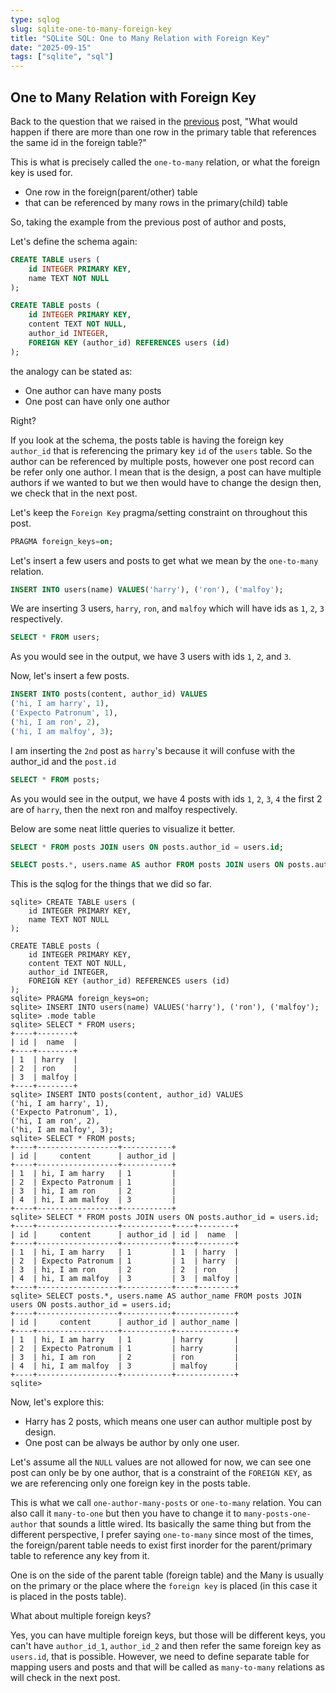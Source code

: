 ```yaml
---
type: sqlog
slug: sqlite-one-to-many-foreign-key
title: "SQLite SQL: One to Many Relation with Foreign Key"
date: "2025-09-15"
tags: ["sqlite", "sql"]
---
```


## One to Many Relation with Foreign Key

Back to the question that we raised in the [previous](https://www.meetgor.com/sqlog/sqlite-foreign-key-table-constraint/) post, "What would happen if there are more than one row in the primary table that references the same id in the foreign table?"

This is what is precisely called the `one-to-many` relation, or what the foreign key is used for.

- One row in the foreign(parent/other) table
- that can be referenced by many rows in the primary(child) table

So, taking the example from the previous post of author and posts,

Let's define the schema again:

```sql
CREATE TABLE users (
    id INTEGER PRIMARY KEY,
    name TEXT NOT NULL
);

CREATE TABLE posts (
    id INTEGER PRIMARY KEY,
    content TEXT NOT NULL,
    author_id INTEGER,
    FOREIGN KEY (author_id) REFERENCES users (id)
);
```

the analogy can be stated as:

- One author can have many posts
- One post can have only one author

Right?

If you look at the schema, the posts table is having the foreign key `author_id` that is referencing the primary key `id` of the `users` table. So the author can be referenced by multiple posts, however one post record can be refer only one author. I mean that is the design, a post can have multiple authors if we wanted to but we then would have to change the design then, we check that in the next post.

Let's keep the `Foreign Key` pragma/setting constraint on throughout this post.

```sql
PRAGMA foreign_keys=on;
```

Let's insert a few users and posts to get what we mean by the `one-to-many` relation.

```sql
INSERT INTO users(name) VALUES('harry'), ('ron'), ('malfoy');
```
We are inserting 3 users, `harry`, `ron`, and `malfoy` which will have ids as `1`, `2`, `3` respectively.

```sql
SELECT * FROM users;
```

As you would see in the output, we have 3 users with ids `1`, `2`, and `3`.

Now, let's insert a few posts.

```sql
INSERT INTO posts(content, author_id) VALUES
('hi, I am harry', 1),
('Expecto Patronum', 1),
('hi, I am ron', 2),
('hi, I am malfoy', 3);
```

I am inserting the `2nd` post as `harry`'s because it will confuse with the author_id and the `post.id`

```sql
SELECT * FROM posts;
```

As you would see in the output, we have 4 posts with ids `1`, `2`, `3`, `4` the first 2 are of `harry`, then the next ron and malfoy respectively.

Below are some neat little queries to visualize it better.

```sql
SELECT * FROM posts JOIN users ON posts.author_id = users.id;
```

```sql
SELECT posts.*, users.name AS author FROM posts JOIN users ON posts.author_id = users.id;
```

This is the sqlog for the things that we did so far.

```sqlite
sqlite> CREATE TABLE users (
    id INTEGER PRIMARY KEY,
    name TEXT NOT NULL
);

CREATE TABLE posts (
    id INTEGER PRIMARY KEY,
    content TEXT NOT NULL,
    author_id INTEGER,
    FOREIGN KEY (author_id) REFERENCES users (id)
);
sqlite> PRAGMA foreign_keys=on;
sqlite> INSERT INTO users(name) VALUES('harry'), ('ron'), ('malfoy');
sqlite> .mode table
sqlite> SELECT * FROM users;
+----+--------+
| id |  name  |
+----+--------+
| 1  | harry  |
| 2  | ron    |
| 3  | malfoy |
+----+--------+
sqlite> INSERT INTO posts(content, author_id) VALUES
('hi, I am harry', 1),
('Expecto Patronum', 1),
('hi, I am ron', 2),
('hi, I am malfoy', 3);
sqlite> SELECT * FROM posts;
+----+------------------+-----------+
| id |     content      | author_id |
+----+------------------+-----------+
| 1  | hi, I am harry   | 1         |
| 2  | Expecto Patronum | 1         |
| 3  | hi, I am ron     | 2         |
| 4  | hi, I am malfoy  | 3         |
+----+------------------+-----------+
sqlite> SELECT * FROM posts JOIN users ON posts.author_id = users.id;
+----+------------------+-----------+----+--------+
| id |     content      | author_id | id |  name  |
+----+------------------+-----------+----+--------+
| 1  | hi, I am harry   | 1         | 1  | harry  |
| 2  | Expecto Patronum | 1         | 1  | harry  |
| 3  | hi, I am ron     | 2         | 2  | ron    |
| 4  | hi, I am malfoy  | 3         | 3  | malfoy |
+----+------------------+-----------+----+--------+
sqlite> SELECT posts.*, users.name AS author_name FROM posts JOIN users ON posts.author_id = users.id;
+----+------------------+-----------+-------------+
| id |     content      | author_id | author_name |
+----+------------------+-----------+-------------+
| 1  | hi, I am harry   | 1         | harry       |
| 2  | Expecto Patronum | 1         | harry       |
| 3  | hi, I am ron     | 2         | ron         |
| 4  | hi, I am malfoy  | 3         | malfoy      |
+----+------------------+-----------+-------------+
sqlite>
```

Now, let's explore this:

- Harry has 2 posts, which means one user can author multiple post by design.
- One post can be always be author by only one user.

Let's assume all the `NULL` values are not allowed for now, we can see one post can only be by one author, that is a constraint of the `FOREIGN KEY`, as we are referencing only one foreign key in the posts table.

This is what we call `one-author-many-posts` or `one-to-many` relation. You can also call it `many-to-one` but then you have to change it to `many-posts-one-author` that sounds a little wired. Its basically the same thing but from the different perspective, I prefer saying `one-to-many` since most of the times, the foreign/parent table needs to exist first inorder for the parent/primary table to reference any key from it.

One is on the side of the parent table (foreign table) and the Many is usually on the primary or the place where the `foreign key` is placed (in this case it is placed in the posts table).


What about multiple foreign keys?

Yes, you can have multiple foreign keys, but those will be different keys, you can't have `author_id_1`, `author_id_2` and then refer the same foreign key as `users.id`, that is possible. However, we need to define separate table for mapping users and posts and that will be called as `many-to-many` relations as will check in the next post.

